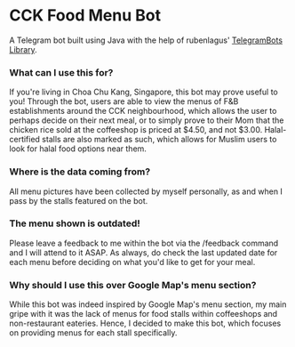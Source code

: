 # CCK Food Menu Bot

A Telegram bot built using Java with the help of rubenlagus' [TelegramBots Library](https://github.com/rubenlagus/TelegramBots).

### What can I use this for?

If you're living in Choa Chu Kang, Singapore, this bot may prove useful to you! Through the bot, users are able to view the menus of F&B establishments around the CCK neighbourhood, which allows the user to perhaps decide on their next meal, or to simply prove to their Mom that the chicken rice sold at the coffeeshop is priced at \$4.50, and not \$3.00. Halal-certified stalls are also marked as such, which allows for Muslim users to look for halal food options near them.

### Where is the data coming from?

All menu pictures have been collected by myself personally, as and when I pass by the stalls featured on the bot.

### The menu shown is outdated!

Please leave a feedback to me within the bot via the /feedback command and I will attend to it ASAP. As always, do check the last updated date for each menu before deciding on what you'd like to get for your meal.

### Why should I use this over Google Map's menu section?

While this bot was indeed inspired by Google Map's menu section, my main gripe with it was the lack of menus for food stalls within coffeeshops and non-restaurant eateries. Hence, I decided to make this bot, which focuses on providing menus for each stall specifically.
